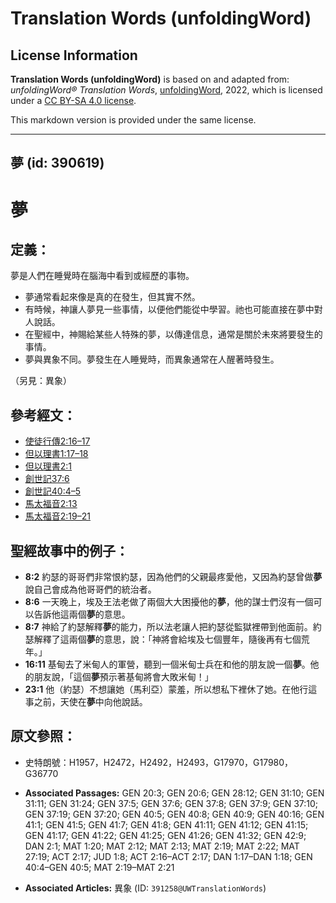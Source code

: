 # Translation Words (unfoldingWord)

## License Information

**Translation Words (unfoldingWord)** is based on and adapted from: _unfoldingWord® Translation Words_, [unfoldingWord](https://unfoldingword.org/utw), 2022, which is licensed under a [CC BY-SA 4.0 license](https://creativecommons.org/licenses/by-sa/4.0/legalcode.en).

This markdown version is provided under the same license.



--------------------------------

## 夢 (id: 390619)

夢
=

定義：
---

夢是人們在睡覺時在腦海中看到或經歷的事物。

* 夢通常看起來像是真的在發生，但其實不然。
* 有時候，神讓人夢見一些事情，以便他們能從中學習。祂也可能直接在夢中對人說話。
* 在聖經中，神賜給某些人特殊的夢，以傳達信息，通常是關於未來將要發生的事情。
* 夢與異象不同。夢發生在人睡覺時，而異象通常在人醒著時發生。

（另見：異象）

參考經文：
-----

* [使徒行傳2:16–17](https://ref.ly/Acts2:16-Acts2:17)
* [但以理書1:17–18](https://ref.ly/Dan1:17-Dan1:18)
* [但以理書2:1](https://ref.ly/Dan2:1)
* [創世記37:6](https://ref.ly/Gen37:6)
* [創世記40:4–5](https://ref.ly/Gen40:4-Gen40:5)
* [馬太福音2:13](https://ref.ly/Matt2:13)
* [馬太福音2:19–21](https://ref.ly/Matt2:19-Matt2:21)

聖經故事中的例子：
---------

* **8:2** 約瑟的哥哥們非常恨約瑟，因為他們的父親最疼愛他，又因為約瑟曾做**夢**說自己會成為他哥哥們的統治者。
* **8:6** 一天晚上，埃及王法老做了兩個大大困擾他的**夢**，他的謀士們沒有一個可以告訴他這兩個**夢**的意思。
* **8:7** 神給了約瑟解釋**夢**的能力，所以法老讓人把約瑟從監獄裡帶到他面前。約瑟解釋了這兩個**夢**的意思，說：「神將會給埃及七個豐年，隨後再有七個荒年。」
* **16:11** 基甸去了米甸人的軍營，聽到一個米甸士兵在和他的朋友說一個**夢**。他的朋友說，「這個**夢**預示著基甸將會大敗米甸！」
* **23:1** 他（約瑟）不想讓她（馬利亞）蒙羞，所以想私下裡休了她。在他行這事之前，天使在**夢**中向他說話。

原文參照：
-----

* 史特朗號：H1957，H2472，H2492，H2493，G17970，G17980，G36770

* **Associated Passages:** GEN 20:3; GEN 20:6; GEN 28:12; GEN 31:10; GEN 31:11; GEN 31:24; GEN 37:5; GEN 37:6; GEN 37:8; GEN 37:9; GEN 37:10; GEN 37:19; GEN 37:20; GEN 40:5; GEN 40:8; GEN 40:9; GEN 40:16; GEN 41:1; GEN 41:5; GEN 41:7; GEN 41:8; GEN 41:11; GEN 41:12; GEN 41:15; GEN 41:17; GEN 41:22; GEN 41:25; GEN 41:26; GEN 41:32; GEN 42:9; DAN 2:1; MAT 1:20; MAT 2:12; MAT 2:13; MAT 2:19; MAT 2:22; MAT 27:19; ACT 2:17; JUD 1:8; ACT 2:16–ACT 2:17; DAN 1:17–DAN 1:18; GEN 40:4–GEN 40:5; MAT 2:19–MAT 2:21
* **Associated Articles:** 異象 (ID: `391258@UWTranslationWords`)

